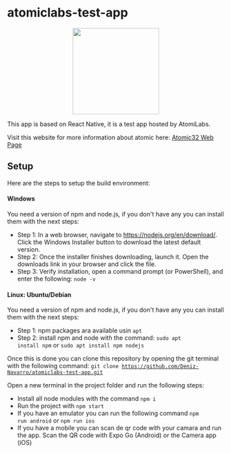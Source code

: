 # atomiclabs-test-app
<p align="center">
  <img " width="200" height="200" src="https://user-images.githubusercontent.com/56900707/206622484-1731d146-5d88-4dc6-ac92-df69f886f3c4.png">
</p>

This app is based on React Native, it is a test app hosted by AtomiLabs.

Visit this website for more information about atomic here: [Atomic32 Web Page](https://www.atomic32.com/)

## Setup

Here are the steps to setup the build environment:

#### Windows

You need a version of npm and node.js, if you don't have any you can install them with the next steps:

* Step 1: In a web browser, navigate to https://nodejs.org/en/download/. Click the Windows Installer button to download the latest default version.
* Step 2: Once the installer finishes downloading, launch it. Open the downloads link in your browser and click the file.
* Step 3: Verify installation, open a command prompt (or PowerShell), and enter the following: <code>node -v</code>

#### Linux: Ubuntu/Debian

You need a version of npm and node.js, if you don't have any you can install them with the next steps:

* Step 1: npm packages ara available usin <code>apt</code>
* Step 2: install npm and node with the command: <code>sudo apt install npm</code> or <code>sudo apt install npm nodejs</code>

Once this is done you can clone this repository by opening the git terminal with the following command: <code>git clone https://github.com/Deniz-Navarro/atomiclabs-test-app.git</code>

Open a new terminal in the project folder and run the following steps:

- Install all node modules with the command <code>npm i</code>
- Run the project with <code>npm start</code> 
- If you have an emulator you can run the following command <code>npm run android</code> or <code>npm run ios</code>
- If you have a mobile you can scan de qr code with your camara and run the app. Scan the QR code with Expo Go (Android) or the Camera app (iOS)
